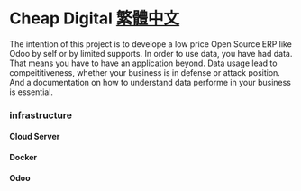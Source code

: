 # Cheap Digital  [繁體中文]()

The intention of this project is to develope a low price Open Source ERP like Odoo by self or by limited supports. In order to use data, you have had data. That means you have to have an application beyond. Data usage lead to compeititiveness, whether your business is in defense or attack position. And a documentation on how to understand data performe in your business is essential.

### infrastructure

#### Cloud Server

#### Docker

#### Odoo
